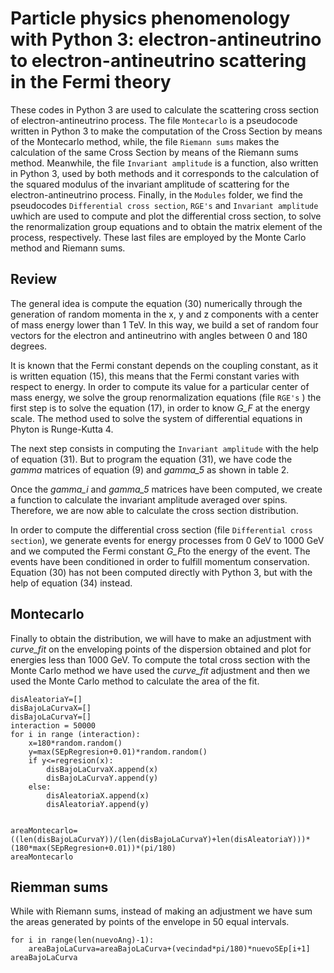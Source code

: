 # Particle physics phenomenology with Python 3: electron-antineutrino to electron-antineutrino scattering in the Fermi theory
These codes in Python 3 are used to calculate the scattering cross section of electron-antineutrino process. The file
`Montecarlo`  is a pseudocode written in Python 3 to make the computation of the Cross Section by means of the Montecarlo method, while, the file `Riemann sums` makes the calculation of the same Cross Section by means of the Riemann sums method. Meanwhile, the file `Invariant amplitude` is a function, also written in Python 3, used by both methods and it corresponds to the calculation of the squared modulus of the invariant amplitude of scattering for the electron-antineutrino process. Finally, in the `Modules` 
folder, we find the pseudocodes `Differential cross section`, `RGE's` and `Invariant amplitude`  uwhich are used to compute and plot the differential cross section, to solve the renormalization group equations and to obtain the matrix element of the process, respectively. These last files are employed by the Monte Carlo method and Riemann sums.
## Review
The general idea is compute the equation (30) numerically through the generation of random momenta in the x, y and z components with a center of mass energy lower than 1 TeV. In this way, we build a set of random four vectors for the electron and antineutrino with angles between 0 and 180 degrees.

It is known that the Fermi constant depends on the coupling constant, as it is written equation (15), this means that the Fermi constant varies with respect to energy. In order to compute its value for a particular center of mass energy, we solve the group renormalization equations (file `RGE's` ) the first step is to solve the equation (17), in order to know *G_F* at the energy scale. The method used to solve the system of differential equations in Phyton is Runge-Kutta 4.

The next step consists in computing the `Invariant amplitude`  with the help of equation (31). But to program the equation (31), we have code the *gamma* matrices of equation (9) and *gamma_5* as shown in table 2.

Once the *gamma_i* and *gamma_5* matrices have been computed, we create a function to calculate the invariant amplitude averaged over spins. Therefore, we are now able to calculate the cross section distribution.

In order to compute the differential cross section (file `Differential cross 
section`), we generate events for energy processes from 0 GeV to 1000 GeV and we computed the Fermi constant  *G_F*to the energy of the event. The events have been conditioned in order to fulfill momentum conservation. Equation (30) has not been computed directly with Python 3, but with the help of equation (34) instead.


## Montecarlo

Finally to obtain the distribution, we will have to make an adjustment with *curve_fit* on the enveloping points of the dispersion obtained and plot for energies less than 1000 GeV. To compute the total cross section with the Monte Carlo method we have used the *curve_fit* adjustment and then we used the Monte Carlo method to calculate the area of the fit.


```disAleatoriaX=[]
disAleatoriaY=[] 
disBajoLaCurvaX=[]
disBajoLaCurvaY=[]
interaction = 50000
for i in range (interaction):
    x=180*random.random()
    y=max(SEpRegresion+0.01)*random.random()
    if y<=regresion(x):
        disBajoLaCurvaX.append(x)
        disBajoLaCurvaY.append(y)
    else:
        disAleatoriaX.append(x)
        disAleatoriaY.append(y)


areaMontecarlo=((len(disBajoLaCurvaY))/(len(disBajoLaCurvaY)+len(disAleatoriaY)))*(180*max(SEpRegresion+0.01))*(pi/180)
areaMontecarlo
```


## Riemman sums
While with Riemann sums, instead of making an adjustment  we have sum the areas generated by points of the envelope in 50 equal intervals. 

```areaBajoLaCurva=0
for i in range(len(nuevoAng)-1):
    areaBajoLaCurva=areaBajoLaCurva+(vecindad*pi/180)*nuevoSEp[i+1]
areaBajoLaCurva
```


